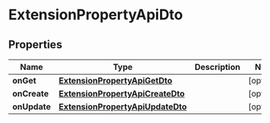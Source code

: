 
# ExtensionPropertyApiDto

## Properties
Name | Type | Description | Notes
------------ | ------------- | ------------- | -------------
**onGet** | [**ExtensionPropertyApiGetDto**](ExtensionPropertyApiGetDto.md) |  |  [optional]
**onCreate** | [**ExtensionPropertyApiCreateDto**](ExtensionPropertyApiCreateDto.md) |  |  [optional]
**onUpdate** | [**ExtensionPropertyApiUpdateDto**](ExtensionPropertyApiUpdateDto.md) |  |  [optional]



